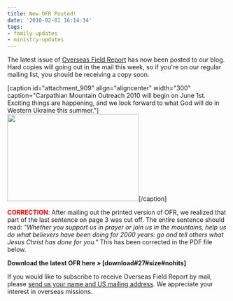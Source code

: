 ```yaml
---
title: New OFR Posted!
date: '2010-02-01 16:14:34'
tags:
- family-updates
- ministry-updates
---
```


The latest issue of <a href="http://www.ofreport.com/download-ofr/">Overseas Field Report</a> has now been posted to our blog. Hard copies will going out in the mail this week, so if you're on our regular mailing list, you should be receiving a copy soon.

[caption id="attachment_909" align="aligncenter" width="300" caption="Carpathian Mountain Outreach 2010 will begin on June 1st. Exciting things are happening, and we look forward to what God will do in Western Ukraine this summer."]<a href="https://s3.amazonaws.com/content.ofreport.com/2010/02/looking-ahead-02-01.jpg"><img class="size-medium wp-image-909" title="looking-ahead-02-01" src="https://s3.amazonaws.com/content.ofreport.com/2010/02/looking-ahead-02-01-300x199.jpg" alt="" width="300" height="199" /></a>[/caption]

<strong><span style="color: #ff0000;">CORRECTION</span></strong><span style="color: #ff0000;">:</span> After mailing out the printed version of OFR, we realized that part of the last sentence on page 3 was cut off. The entire sentence should read: *"Whether you support us in prayer or join us in the mountains, help us do what believers have been doing for 2000 years: go and tell others what Jesus Christ has done for you."* This has been corrected in the PDF file below.

<strong>Download the latest OFR here » [download#27#size#nohits]</strong>

If you would like to subscribe to receive Overseas Field Report by mail, please <a href="http://www.ofreport.com/contact-us/">send us your name and US mailing address</a>. We appreciate your interest in overseas missions.
